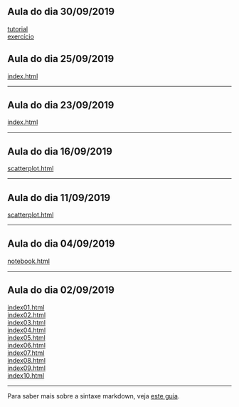 ## Aula do dia 30/09/2019

[tutorial](d3_leaflet/d3-com-crossfilter-dc-js-e-leaflet/index.html)<br>
[exercício](d3_leaflet/d3-com-crossfilter-dc-js-e-leaflet-exercicio/index.html)<br>

## Aula do dia 25/09/2019

[index.html](d3_crossfilter_2/index.html)<br>

---

## Aula do dia 23/09/2019

[index.html](d3_crossfilter/index.html)<br>

---
## Aula do dia 16/09/2019

[scatterplot.html](d3_update/scatterplot.html)<br>

---

## Aula do dia 11/09/2019

[scatterplot.html](d3_scale/scatterplot.html)<br>

---

## Aula do dia 04/09/2019

[notebook.html](d3_intro/notebook.html)<br>

---

## Aula do dia 02/09/2019

[index01.html](basic/index01.html)<br>
[index02.html](basic/index02.html)<br>
[index03.html](basic/index03.html)<br>
[index04.html](basic/index04.html)<br>
[index05.html](basic/index05.html)<br>
[index06.html](basic/index06.html)<br>
[index07.html](basic/index07.html)<br>
[index08.html](basic/index08.html)<br>
[index09.html](basic/index09.html)<br>
[index10.html](basic/index10.html)<br>

---

Para saber mais sobre a sintaxe markdown, veja [este guia](https://guides.github.com/features/mastering-markdown/).
